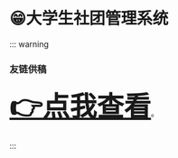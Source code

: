 # 😁大学生社团管理系统
::: warning
### 友链供稿

<font size=10>**[👉点我查看](http://blog.liyansheng.top/project/stu_club/)**</font>。


:::